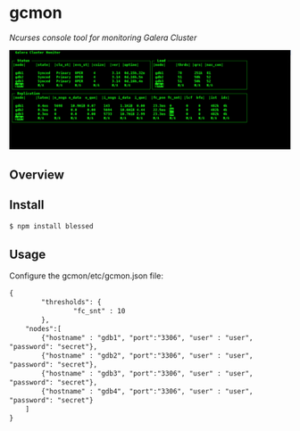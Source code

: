 # gcmon
*Ncurses console tool for monitoring Galera Cluster*

<img src="https://github.com/KrumBoychev/gcmon/raw/master/assets/gcmon.png"/>


## Overview

## Install
``` bash
$ npm install blessed
```


## Usage
Configure the gcmon/etc/gcmon.json file:

```
{
        "thresholds": {
                "fc_snt" : 10
        },
    "nodes":[
        {"hostname" : "gdb1", "port":"3306", "user" : "user", "password": "secret"},
        {"hostname" : "gdb2", "port":"3306", "user" : "user", "password": "secret"},
        {"hostname" : "gdb3", "port":"3306", "user" : "user", "password": "secret"},
        {"hostname" : "gdb4", "port":"3306", "user" : "user", "password": "secret"}
    ]
}
```
